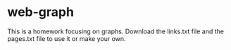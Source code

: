# web-graph
This is a homework focusing on graphs. Download the links.txt file and the pages.txt file to use it or make your own.
